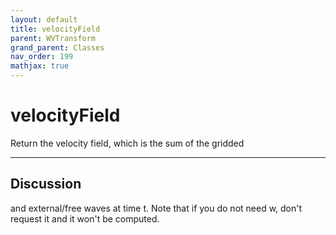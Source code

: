 ```yaml
---
layout: default
title: velocityField
parent: WVTransform
grand_parent: Classes
nav_order: 199
mathjax: true
---
```


#  velocityField

Return the velocity field, which is the sum of the gridded


---

## Discussion
and external/free waves at time t. Note that if you do not
  need w, don't request it and it won't be computed.
